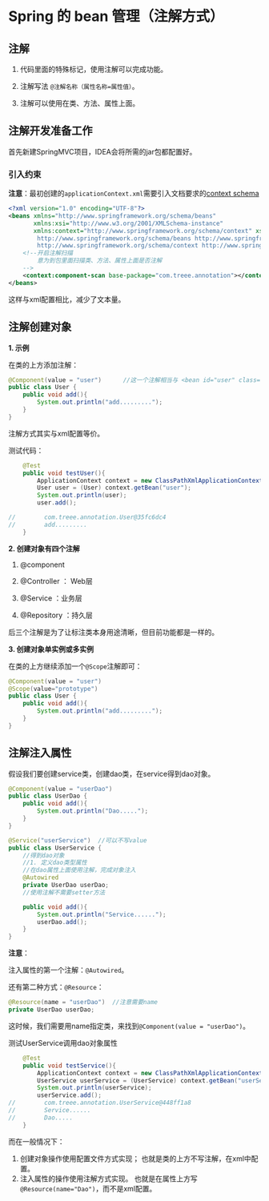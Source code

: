 # Spring 的 bean 管理（注解方式）

## 注解

1. 代码里面的特殊标记，使用注解可以完成功能。

2. 注解写法 `@注解名称（属性名称=属性值）`。

3. 注解可以使用在类、方法、属性上面。

## 注解开发准备工作

首先新建SpringMVC项目，IDEA会将所需的jar包都配置好。

### 引入约束

**注意**：最初创建的`applicationContext.xml`需要引入文档要求的[context schema](https://docs.spring.io/spring/docs/4.2.x/spring-framework-reference/html/xsd-configuration.html#xsd-config-body-schemas-context)

```xml
<?xml version="1.0" encoding="UTF-8"?>
<beans xmlns="http://www.springframework.org/schema/beans"
       xmlns:xsi="http://www.w3.org/2001/XMLSchema-instance"
       xmlns:context="http://www.springframework.org/schema/context" xsi:schemaLocation="
        http://www.springframework.org/schema/beans http://www.springframework.org/schema/beans/spring-beans.xsd
        http://www.springframework.org/schema/context http://www.springframework.org/schema/context/spring-context.xsd"> <!-- bean definitions here -->
    <!--开启注解扫描
        意为到包里面扫描类、方法、属性上面是否注解
    -->
    <context:component-scan base-package="com.treee.annotation"></context:component-scan>
</beans>
```
这样与xml配置相比，减少了文本量。

## 注解创建对象

**1. 示例**

在类的上方添加注解：
```java
@Component(value = "user")      //这一个注解相当与 <bean id="user" class=""/>
public class User {
    public void add(){
        System.out.println("add.........");
    }
}
```
注解方式其实与xml配置等价。

测试代码：
```java 
    @Test
    public void testUser(){
        ApplicationContext context = new ClassPathXmlApplicationContext("applicationContext.xml");
        User user = (User) context.getBean("user");
        System.out.println(user);
        user.add();

//        com.treee.annotation.User@35fc6dc4
//        add.........
    }
```
**2. 创建对象有四个注解**

1. @component

2. @Controller ： Web层

3. @Service ：业务层

4. @Repository ：持久层

后三个注解是为了让标注类本身用途清晰，但目前功能都是一样的。

**3. 创建对象单实例或多实例**

在类的上方继续添加一个`@Scope`注解即可：
```java
@Component(value = "user")
@Scope(value="prototype")
public class User {
    public void add(){
        System.out.println("add.........");
    }
}
```

## 注解注入属性

假设我们要创建service类，创建dao类，在service得到dao对象。
```java
@Component(value = "userDao")
public class UserDao {
    public void add(){
        System.out.println("Dao.....");
    }
}
```

```java
@Service("userService")  //可以不写value
public class UserService {
    //得到dao对象
    //1. 定义dao类型属性
    //在dao属性上面使用注解，完成对象注入
    @Autowired
    private UserDao userDao;
    //使用注解不需要setter方法

    public void add(){
        System.out.println("Service......");
        userDao.add();
    }
}
```

**注意**：

注入属性的第一个注解：`@Autowired`。

还有第二种方式：`@Resource`：

```java
@Resource(name = "userDao")  //注意需要name
private UserDao userDao;
```
这时候，我们需要用name指定类，来找到`@Component(value = "userDao")`。


测试UserService调用dao对象属性
```java
    @Test
    public void testService(){
        ApplicationContext context = new ClassPathXmlApplicationContext("applicationContext.xml");
        UserService userService = (UserService) context.getBean("userService");
        System.out.println(userService);
        userService.add();
//        com.treee.annotation.UserService@448ff1a8
//        Service......
//        Dao.....
    }
```

而在一般情况下：
1. 创建对象操作使用配置文件方式实现；
也就是类的上方不写注解，在xml中配置。
2. 注入属性的操作使用注解方式实现。
也就是在属性上方写`@Resource(name="Dao")`，而不是xml配置。